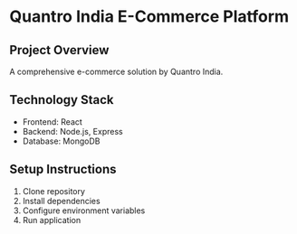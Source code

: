 # Quantro India E-Commerce Platform

## Project Overview
A comprehensive e-commerce solution by Quantro India.

## Technology Stack
- Frontend: React
- Backend: Node.js, Express
- Database: MongoDB

## Setup Instructions
1. Clone repository
2. Install dependencies
3. Configure environment variables
4. Run application
